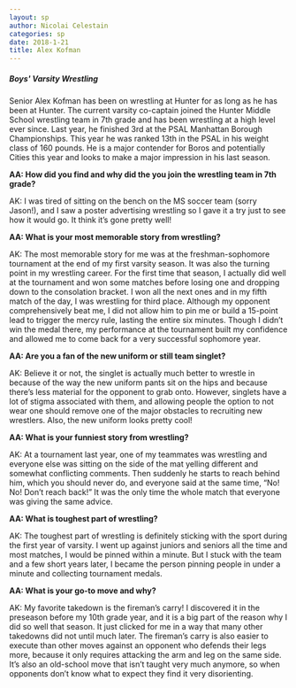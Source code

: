 ```yaml
---
layout: sp
author: Nicolai Celestain
categories: sp
date: 2018-1-21
title: Alex Kofman
---
```


##### Boys' Varsity Wrestling

Senior Alex Kofman has been on wrestling at Hunter for as long as he has been at Hunter. The current varsity co-captain joined the Hunter Middle School wrestling team in 7th grade and has been wrestling at a high level ever since. Last year, he finished 3rd at the PSAL Manhattan Borough Championships. This year he was ranked 13th in the PSAL in his weight class of 160 pounds. He is a major contender for Boros and potentially Cities this year and looks to make a major impression in his last season.

**AA: How did you find and why did the you join the wrestling team in 7th grade?**

AK:  I was tired of sitting on the bench on the MS soccer team (sorry Jason!), and I saw a poster advertising wrestling so I gave it a try just to see how it would go. It think it’s gone pretty well!

**AA: What is your most memorable story from wrestling?**

AK: The most memorable story for me was at the freshman-sophomore tournament at the end of my first varsity season. It was also the turning point in my wrestling career. For the first time that season, I actually did well at the tournament and won some matches before losing one and dropping down to the consolation bracket. I won all the next ones and in my fifth match of the day, I was wrestling for third place. Although my opponent comprehensively beat me, I did not allow him to pin me or build a 15-point lead to trigger the mercy rule, lasting the entire six minutes. Though I didn’t win the medal there, my performance at the tournament built my confidence and allowed me to come back for a very successful sophomore year.

**AA: Are you a fan of the new uniform or still team singlet?**

AK: Believe it or not, the singlet is actually much better to wrestle in because of the way the new uniform pants sit on the hips and because there’s less material for the opponent to grab onto. However, singlets have a lot of stigma associated with them, and allowing people the option to not wear one should remove one of the major obstacles to recruiting new wrestlers. Also, the new uniform looks pretty cool!

**AA: What is your funniest story from wrestling?**

AK: At a tournament last year, one of my teammates was wrestling and everyone else was sitting on the side of the mat yelling different and somewhat conflicting comments. Then suddenly he starts to reach behind him, which you should never do, and everyone said at the same time, “No! No! Don’t reach back!” It was the only time the whole match that everyone was giving the same advice.

**AA: What is toughest part of wrestling?**

AK: The toughest part of wrestling is definitely sticking with the sport during the first year of varsity. I went up against juniors and seniors all the time and most matches, I would be pinned within a minute. But I stuck with the team and a few short years later, I became the person pinning people in under a minute and collecting tournament medals.

**AA: What is your go-to move and why?**

AK: My favorite takedown is the fireman’s carry! I discovered it in the preseason before my 10th grade year, and it is a big part of the reason why I did so well that season. It just clicked for me in a way that many other takedowns did not until much later. The fireman’s carry is also easier to execute than other moves against an opponent who defends their legs more, because it only requires attacking the arm and leg on the same side. It’s also an old-school move that isn’t taught very much anymore, so when opponents don’t know what to expect they find it very disorienting.
